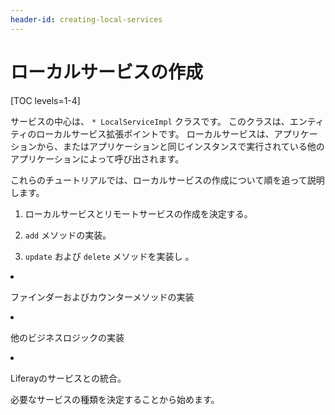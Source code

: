 ```yaml
---
header-id: creating-local-services
---
```


# ローカルサービスの作成

[TOC levels=1-4]

サービスの中心は、 `* LocalServiceImpl` クラスです。 このクラスは、エンティティのローカルサービス拡張ポイントです。 ローカルサービスは、アプリケーションから、またはアプリケーションと同じインスタンスで実行されている他のアプリケーションによって呼び出されます。

これらのチュートリアルでは、ローカルサービスの作成について順を追って説明します。

1.  ローカルサービスとリモートサービスの作成を決定する。

2.  `add` メソッドの実装。

3.  `update` および `delete` メソッドを実装し 。</p></li>
<li><p spaces-before="0"> ファインダーおよびカウンターメソッドの実装</p></li>
<li><p spaces-before="0"> 他のビジネスロジックの実装</p></li>
<li><p spaces-before="0"> Liferayのサービスとの統合。</p></li>
</ol>

<p spaces-before="0">必要なサービスの種類を決定することから始めます。</p>
